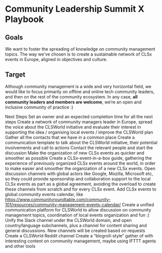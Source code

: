 # Community Leadership Summit X Playbook

## Goals
We want to foster the spreading of knowledge on community management topics. The way we've chosen is to create a sustainable network of CLSx events in Europe, aligned in objectives and culture.
## Target
Although community management is a wide and very horizontal field, we would like to focus primarily on offline and online tech community leaders, and then on the rest of the community ecosystem. In any case, **all community leaders and members are welcome**, we’re an open and inclusive community of practice :)

Next Steps
Set an owner and an expected completion time for all the next steps
Create a network of community managers leader in Europe, spread the voice about the CLSWorld initiative and evaluate their interest in supporting the idea / organising local events / improve the CLSWorld plan
Gather all the contacts that we have in a common place
Create a communication template to talk about the CLSWorld initiative, their potential involvements and call to actions
Contact the relevant people and start the discussion
Make the organization of new CLSx events as quicker and smoother as possible
Create a CLSx-event-in-a-box guide, gathering the experience of previously organized CLSx events around the world, in order to make easier and smoother the organization of a new CLSx events.
Open discussion channels with global actors like Google, Mozilla, Microsoft etc, so they could provide sponsorship and collaboration support to the local CLSx events as part as a global agreement, avoiding the overload to create these channels from scratch and for every CLSx event.
Add CLSx events to global community events calendar, like https://www.communityroundtable.com/community-101/resources/community-management-events-calendar/ 
Create a unified communication platform for CLSWorld to allow discussion on community management topics, coordination of local events organization and fun :)
Unify the Slack channel under the CLSWorld domain, and open country/language subchannels, plus a channel for content sharing and general discussions. New channels will be created based on requests
Create a CLSWorld Reddit channel
Create a “blogroll-style” gather of with interesting content on community management, maybe using IFTTT agents and other tools
